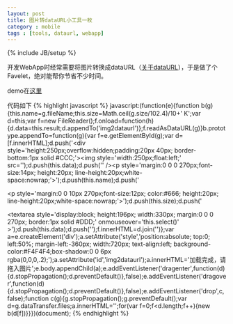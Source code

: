 ```yaml
---
layout: post
title: 图片转dataURL小工具一枚
category : mobile
tags : [tools, dataurl, webapp]
---
```

{% include JB/setup %}

开发WebApp时经常需要将图片转换成dataURL（[关于dataURL](http://www.google.com.hk/search?sourceid=chrome&ie=UTF-8&q=dataURL)），于是做了个Favelet，绝对能帮你节省不少时间。

demo在[这里](http://jsbin.com/upixax/9)


代码如下
{% highlight javascript %}
 javascript:(function(e){function b(g){this.name=g.fileName;this.size=Math.ceil(g.size/102.4)/10+' K';var d=this;var f=new FileReader();f.onload=function(h){d.data=this.result;d.appendTo('img2dataurl')};f.readAsDataURL(g)}b.prototype.appendTo=function(g){var f=e.getElementById(g);var d=[f.innerHTML];d.push('<div style=\'height:250px;overflow:hidden;padding:20px 40px; border-bottom:1px solid #CCC;\'><img style=\'width:250px;float:left;\' src=\'');d.push(this.data);d.push('\' /><p style=\'margin:0 0 0 270px;font-size:14px; height:20px; line-height:20px;white-space:nowrap;\'>');d.push(this.name);d.push('</p><p style=\'margin:0 0 10px 270px;font-size:12px; color:#666; height:20px; line-height:20px;white-space:nowrap;\'>');d.push(this.size);d.push('</p><textarea style=\'display:block; height:196px; width:330px; margin:0 0 0 270px; border:1px solid #DDD;\' onmouseover=\'this.select()\' >');d.push(this.data);d.push('</textarea></div>');f.innerHTML=d.join('')};var a=e.createElement('div');a.setAttribute('style','position:absolute; top:0; left:50%; margin-left:-360px; width:720px; text-align:left; background-color:#F4F4F4;box-shadow:0 0 6px rgba(0,0,0,.2);');a.setAttribute('id','img2dataurl');a.innerHTML='加载完成，请拖入图片';e.body.appendChild(a);e.addEventListener('dragenter',function(d){d.stopPropagation();d.preventDefault()},false);e.addEventListener('dragover',function(d){d.stopPropagation();d.preventDefault()},false);e.addEventListener('drop',c,false);function c(g){g.stopPropagation();g.preventDefault();var d=g.dataTransfer.files;a.innerHTML='';for(var f=0;f<d.length;f++){new b(d[f])}}})(document);
{% endhighlight %}